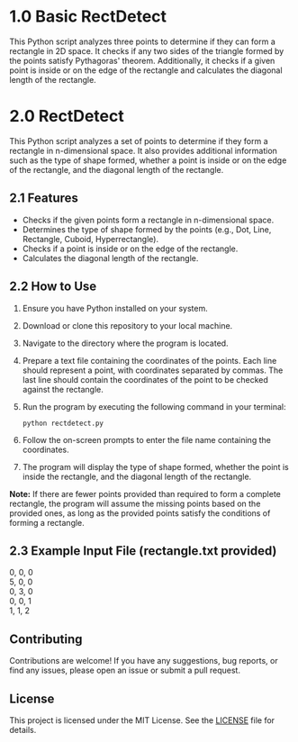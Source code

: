 # 1.0 Basic RectDetect

This Python script analyzes three points to determine if they can form a rectangle in 2D space. It checks if any two sides of the triangle formed by the points satisfy Pythagoras' theorem. Additionally, it checks if a given point is inside or on the edge of the rectangle and calculates the diagonal length of the rectangle.

# 2.0 RectDetect

This Python script analyzes a set of points to determine if they form a rectangle in n-dimensional space. It also provides additional information such as the type of shape formed, whether a point is inside or on the edge of the rectangle, and the diagonal length of the rectangle.

## 2.1 Features

- Checks if the given points form a rectangle in n-dimensional space.
- Determines the type of shape formed by the points (e.g., Dot, Line, Rectangle, Cuboid, Hyperrectangle).
- Checks if a point is inside or on the edge of the rectangle.
- Calculates the diagonal length of the rectangle.

## 2.2 How to Use

1. Ensure you have Python installed on your system.
2. Download or clone this repository to your local machine.
3. Navigate to the directory where the program is located.
4. Prepare a text file containing the coordinates of the points. Each line should represent a point, with coordinates separated by commas. The last line should contain the coordinates of the point to be checked against the rectangle.
5. Run the program by executing the following command in your terminal:

    ```
    python rectdetect.py
    ```

6. Follow the on-screen prompts to enter the file name containing the coordinates.
7. The program will display the type of shape formed, whether the point is inside the rectangle, and the diagonal length of the rectangle.

**Note:** If there are fewer points provided than required to form a complete rectangle, the program will assume the missing points based on the provided ones, as long as the provided points satisfy the conditions of forming a rectangle.

## 2.3 Example Input File (rectangle.txt provided)

0, 0, 0  
5, 0, 0  
0, 3, 0  
0, 0, 1  
1, 1, 2  

## Contributing

Contributions are welcome! If you have any suggestions, bug reports, or find any issues, please open an issue or submit a pull request.

## License

This project is licensed under the MIT License. See the [LICENSE](LICENSE) file for details.
